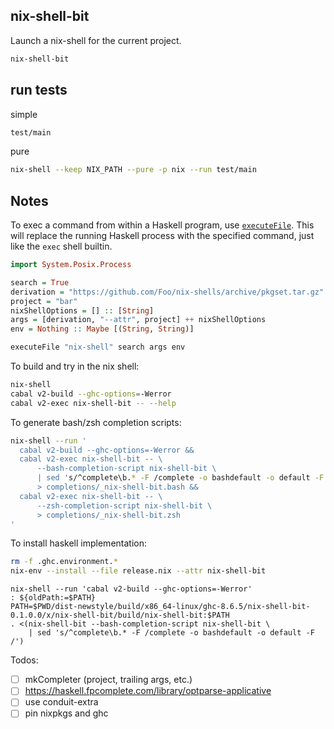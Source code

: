 ## nix-shell-bit

Launch a nix-shell for the current project.

```sh
nix-shell-bit
```

## run tests

simple
```sh
test/main
```

pure
```sh
nix-shell --keep NIX_PATH --pure -p nix --run test/main
```

## Notes

To exec a command from within a Haskell program, use [`executeFile`](https://hackage.haskell.org/package/unix-2.7.2.2/docs/System-Posix-Process.html#v:executeFile).
This will replace the running Haskell process with the specified command, just like the `exec` shell builtin.

```haskell
import System.Posix.Process

search = True
derivation = "https://github.com/Foo/nix-shells/archive/pkgset.tar.gz"
project = "bar"
nixShellOptions = [] :: [String]
args = [derivation, "--attr", project] ++ nixShellOptions
env = Nothing :: Maybe [(String, String)]

executeFile "nix-shell" search args env
```

To build and try in the nix shell:

```sh
nix-shell
cabal v2-build --ghc-options=-Werror
cabal v2-exec nix-shell-bit -- --help
```

To generate bash/zsh completion scripts:

```sh
nix-shell --run '
  cabal v2-build --ghc-options=-Werror &&
  cabal v2-exec nix-shell-bit -- \
      --bash-completion-script nix-shell-bit \
      | sed 's/^complete\b.* -F /complete -o bashdefault -o default -F /' \
      > completions/_nix-shell-bit.bash &&
  cabal v2-exec nix-shell-bit -- \
      --zsh-completion-script nix-shell-bit \
      > completions/_nix-shell-bit.zsh
'
```

To install haskell implementation:
```sh
rm -f .ghc.environment.*
nix-env --install --file release.nix --attr nix-shell-bit
```

```
nix-shell --run 'cabal v2-build --ghc-options=-Werror'
: ${oldPath:=$PATH}
PATH=$PWD/dist-newstyle/build/x86_64-linux/ghc-8.6.5/nix-shell-bit-0.1.0.0/x/nix-shell-bit/build/nix-shell-bit:$PATH
. <(nix-shell-bit --bash-completion-script nix-shell-bit \
    | sed 's/^complete\b.* -F /complete -o bashdefault -o default -F /')
```

Todos:
- [ ] mkCompleter (project, trailing args, etc.)
- [ ] https://haskell.fpcomplete.com/library/optparse-applicative
- [ ] use conduit-extra
- [ ] pin nixpkgs and ghc
